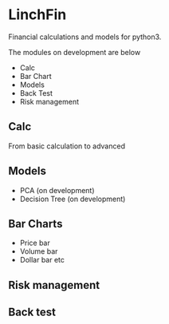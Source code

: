 # LinchFin 

Financial calculations and models for python3.

The modules on development are below
- Calc
- Bar Chart
- Models
- Back Test
- Risk management

## Calc
From basic calculation to advanced

## Models
- PCA (on development)
- Decision Tree (on development)

## Bar Charts
- Price bar
- Volume bar
- Dollar bar
etc

## Risk management

## Back test
